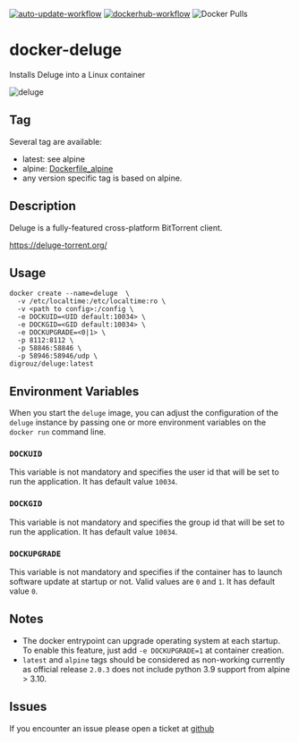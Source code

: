 
[![auto-update-workflow](https://github.com/digrouz/docker-deluge/actions/workflows/auto-update.yml/badge.svg)](https://github.com/digrouz/docker-deluge/actions/workflows/auto-update.yml)
[![dockerhub-workflow](https://github.com/digrouz/docker-deluge/actions/workflows/dockerhub.yml/badge.svg)](https://github.com/digrouz/docker-deluge/actions/workflows/dockerhub.yml)
![Docker Pulls](https://img.shields.io/docker/pulls/digrouz/deluge)

# docker-deluge
Installs Deluge into a Linux container

![deluge](https://dev.deluge-torrent.org/chrome/common/deluge_logo.png)

## Tag
Several tag are available:
* latest: see alpine
* alpine: [Dockerfile_alpine](https://github.com/digrouz/docker-deluge/blob/master/Dockerfile_alpine)
* any version specific tag is based on alpine.

## Description

Deluge is a fully-featured cross-platform BitTorrent client.

https://deluge-torrent.org/

## Usage
    docker create --name=deluge  \
      -v /etc/localtime:/etc/localtime:ro \ 
      -v <path to config>:/config \
      -e DOCKUID=<UID default:10034> \
      -e DOCKGID=<GID default:10034> \
      -e DOCKUPGRADE=<0|1> \
      -p 8112:8112 \
      -p 58846:58846 \
      -p 58946:58946/udp \
    digrouz/deluge:latest

## Environment Variables

When you start the `deluge` image, you can adjust the configuration of the `deluge` instance by passing one or more environment variables on the `docker run` command line.

### `DOCKUID`

This variable is not mandatory and specifies the user id that will be set to run the application. It has default value `10034`.

### `DOCKGID`

This variable is not mandatory and specifies the group id that will be set to run the application. It has default value `10034`.

### `DOCKUPGRADE`

This variable is not mandatory and specifies if the container has to launch software update at startup or not. Valid values are `0` and `1`. It has default value `0`.

## Notes

* The docker entrypoint can upgrade operating system at each startup. To enable this feature, just add `-e DOCKUPGRADE=1` at container creation.
* `latest` and `alpine` tags should be considered as non-working currently as official release `2.0.3` does not include python 3.9 support from alpine > 3.10.


## Issues

If you encounter an issue please open a ticket at [github](https://github.com/digrouz/docker-deluge/issues)
